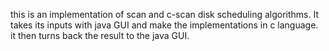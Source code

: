 this is an implementation of scan and c-scan disk scheduling algorithms. It takes its inputs with java GUI and make the implementations in c language. it then turns back the result to the java GUI.
